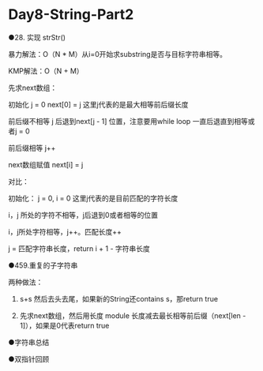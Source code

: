 # Day8-String-Part2
●28. 实现 strStr()

暴力解法：O（N * M）从i=0开始求substring是否与目标字符串相等。

KMP解法：O（N + M）

先求next数组：

初始化 j = 0 next[0] = j 这里j代表的是最大相等前后缀长度

前后缀不相等 j 后退到next[j - 1] 位置，注意要用while loop 一直后退直到相等或者j = 0

前后缀相等 j++

next数组赋值 next[i] = j

对比：

初始化： j = 0, i = 0 这里j代表的是目前匹配的字符长度

i，j 所处的字符不相等，j后退到0或者相等的位置

i，j所处字符相等，j++。匹配长度++

j = 匹配字符串长度，return i + 1 - 字符串长度

●459.重复的子字符串

 两种做法：

 1. s+s 然后去头去尾，如果新的String还contains s，那return true

 2. 先求next数组，然后用长度 module 长度减去最长相等前后缀（next[len - 1]），如果是0代表return true

●字符串总结 


●双指针回顾 
